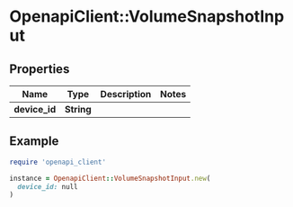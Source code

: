 # OpenapiClient::VolumeSnapshotInput

## Properties

| Name | Type | Description | Notes |
| ---- | ---- | ----------- | ----- |
| **device_id** | **String** |  |  |

## Example

```ruby
require 'openapi_client'

instance = OpenapiClient::VolumeSnapshotInput.new(
  device_id: null
)
```

